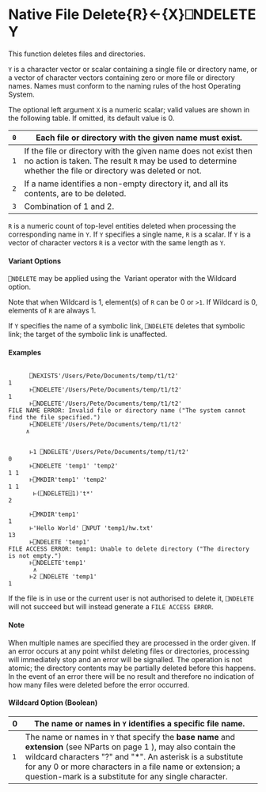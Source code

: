 




<h1 class="heading"><span class="name">Native File Delete</span><span class="command">{R}←{X}⎕NDELETE Y</span></h1>

This function deletes files and directories.


`Y` is a character vector or scalar containing a single file or directory name, or a vector of character vectors containing zero or more file or directory names. Names must conform to the naming rules of the host Operating System.


The optional left argument `X` is a numeric scalar; valid values are  shown in the following table. If omitted, its default value is 0.

| `0` | Each file or directory with the given name must exist. |
| --- | ---  |
| `1` | If the file or directory with the given name does not exist then no action is taken. The result `R` may be used to determine whether the file or directory was deleted or not. |
| `2` | If a name identifies a non-empty directory it, and all its contents, are to be deleted. |
| `3` | Combination of 1 and 2. |


`R` is a numeric count of top-level entities deleted when processing the corresponding name in `Y`. If `Y` specifies a single name,  `R` is a scalar. If `Y` is a vector of character vectors   `R` is a vector  with the same length as `Y`.


#### Variant Options


`⎕NDELETE` may be applied using the  Variant operator with the Wildcard option.


Note that when Wildcard is 1, element(s) of `R` can  be 0 or `>1`. If Wildcard is 0, elements of `R` are always 1.


If `Y` specifies the name of a  symbolic link, `⎕NDELETE` deletes that symbolic link;   the target of the symbolic link is unaffected.

#### Examples
```apl

      ⎕NEXISTS'/Users/Pete/Documents/temp/t1/t2'
1
      ⊢⎕NDELETE'/Users/Pete/Documents/temp/t1/t2'
1
      ⊢⎕NDELETE'/Users/Pete/Documents/temp/t1/t2'
FILE NAME ERROR: Invalid file or directory name ("The system cannot find the file specified.")
      ⊢⎕NDELETE'/Users/Pete/Documents/temp/t1/t2'
     ∧

```
```apl

      ⊢1 ⎕NDELETE'/Users/Pete/Documents/temp/t1/t2'
0
      ⊢⎕NDELETE 'temp1' 'temp2'
1 1
      ⊢⎕MKDIR'temp1' 'temp2'
1 1
       ⊢(⎕NDELETE⍠1)'t*'
2
```
```apl
      ⊢⎕MKDIR'temp1'
1
      ⊢'Hello World' ⎕NPUT 'temp1/hw.txt'
13
      ⊢⎕NDELETE 'temp1'
FILE ACCESS ERROR: temp1: Unable to delete directory ("The directory is not empty.")
      ⊢⎕NDELETE'temp1'
       ∧
      ⊢2 ⎕NDELETE 'temp1'
1

```


If the file is in use or the current user is not authorised to delete it, `⎕NDELETE` will not succeed but will instead generate a `FILE ACCESS ERROR`.

#### Note


When multiple names are specified they are processed in the order given. If an error occurs at any point whilst deleting files or directories, processing will immediately stop and an error will be signalled. The operation is not atomic; the directory contents may be partially deleted before this happens. In the event of an error there will be no result and therefore no indication of how many files were deleted before the error occurred.

#### Wildcard Option (Boolean)

| 0 | The name or names in `Y` identifies a specific file name. |
| --- | ---  |
| `1` | The name or names in `Y` that specify the **base name** and **extension** (see NParts on page 1 ), may also contain the wildcard characters "?" and "*". An asterisk is a substitute for any 0 or more characters in a file name or extension; a question-mark is a substitute for any single character. |


